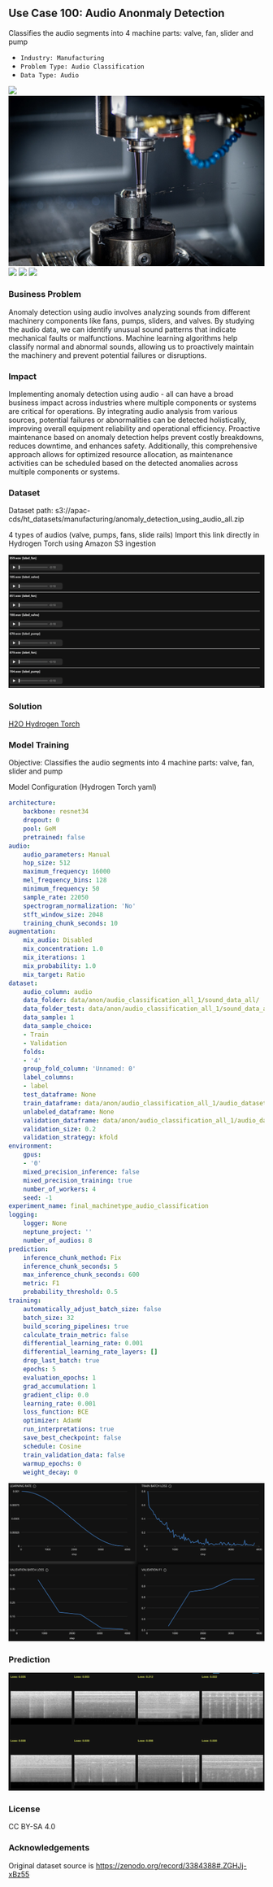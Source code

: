 ## Use Case 100: Audio Anonmaly Detection

Classifies the audio segments into 4 machine parts: valve, fan, slider and pump

- `Industry: Manufacturing`
- `Problem Type: Audio Classification`
- `Data Type: Audio`

![](https://github.com/h2oai/ht-catalog/blob/646864e3c695f7c721514159bd6c59520dab7438/Assets/use-cases/anomaly_detection_using_audio___all/cover.png)
![](https://github.com/h2oai/ht-catalog/blob/646864e3c695f7c721514159bd6c59520dab7438/Assets/use-cases/anomaly_detection_using_audio___all/cover.jpg)
![](https://github.com/h2oai/ht-catalog/blob/646864e3c695f7c721514159bd6c59520dab7438/Assets/use-cases/anomaly_detection_using_audio___all/cover.jpeg)
![](https://github.com/h2oai/ht-catalog/blob/646864e3c695f7c721514159bd6c59520dab7438/Assets/use-cases/anomaly_detection_using_audio___all/cover.webp)
![](https://github.com/h2oai/ht-catalog/blob/646864e3c695f7c721514159bd6c59520dab7438/Assets/use-cases/anomaly_detection_using_audio___all/cover)

### Business Problem 

Anomaly detection using audio involves analyzing sounds from different machinery components like fans, pumps, sliders, and valves. By studying the audio data, we can identify unusual sound patterns that indicate mechanical faults or malfunctions. Machine learning algorithms help classify normal and abnormal sounds, allowing us to proactively maintain the machinery and prevent potential failures or disruptions.

### Impact

Implementing anomaly detection using audio - all can have a broad business impact across industries where multiple components or systems are critical for operations. By integrating audio analysis from various sources, potential failures or abnormalities can be detected holistically, improving overall equipment reliability and operational efficiency. Proactive maintenance based on anomaly detection helps prevent costly breakdowns, reduces downtime, and enhances safety. Additionally, this comprehensive approach allows for optimized resource allocation, as maintenance activities can be scheduled based on the detected anomalies across multiple components or systems.

### Dataset

Dataset path: s3://apac-cds/ht_datasets/manufacturing/anomaly_detection_using_audio_all.zip

4 types of audios (valve, pumps, fans, slide rails) Import this link directly in Hydrogen Torch using Amazon S3 ingestion

![train data](https://github.com/h2oai/ht-catalog/blob/646864e3c695f7c721514159bd6c59520dab7438/Assets/use-cases/anomaly_detection_using_audio___all/train%20data.png)

### Solution

[H2O Hydrogen Torch](https://docs.h2o.ai/h2o-hydrogen-torch/)

### Model Training

Objective: Classifies the audio segments into 4 machine parts: valve, fan, slider and pump

Model Configuration (Hydrogen Torch yaml)

```yaml
architecture:
    backbone: resnet34
    dropout: 0
    pool: GeM
    pretrained: false
audio:
    audio_parameters: Manual
    hop_size: 512
    maximum_frequency: 16000
    mel_frequency_bins: 128
    minimum_frequency: 50
    sample_rate: 22050
    spectrogram_normalization: 'No'
    stft_window_size: 2048
    training_chunk_seconds: 10
augmentation:
    mix_audio: Disabled
    mix_concentration: 1.0
    mix_iterations: 1
    mix_probability: 1.0
    mix_target: Ratio
dataset:
    audio_column: audio
    data_folder: data/anon/audio_classification_all_1/sound_data_all/
    data_folder_test: data/anon/audio_classification_all_1/sound_data_all/
    data_sample: 1
    data_sample_choice:
    - Train
    - Validation
    folds:
    - '4'
    group_fold_column: 'Unnamed: 0'
    label_columns:
    - label
    test_dataframe: None
    train_dataframe: data/anon/audio_classification_all_1/audio_dataset_all_1.csv
    unlabeled_dataframe: None
    validation_dataframe: data/anon/audio_classification_all_1/audio_dataset_all_val_1.csv
    validation_size: 0.2
    validation_strategy: kfold
environment:
    gpus:
    - '0'
    mixed_precision_inference: false
    mixed_precision_training: true
    number_of_workers: 4
    seed: -1
experiment_name: final_machinetype_audio_classification
logging:
    logger: None
    neptune_project: ''
    number_of_audios: 8
prediction:
    inference_chunk_method: Fix
    inference_chunk_seconds: 5
    max_inference_chunk_seconds: 600
    metric: F1
    probability_threshold: 0.5
training:
    automatically_adjust_batch_size: false
    batch_size: 32
    build_scoring_pipelines: true
    calculate_train_metric: false
    differential_learning_rate: 0.001
    differential_learning_rate_layers: []
    drop_last_batch: true
    epochs: 5
    evaluation_epochs: 1
    grad_accumulation: 1
    gradient_clip: 0.0
    learning_rate: 0.001
    loss_function: BCE
    optimizer: AdamW
    run_interpretations: true
    save_best_checkpoint: false
    schedule: Cosine
    train_validation_data: false
    warmup_epochs: 0
    weight_decay: 0

```

![chart](https://github.com/h2oai/ht-catalog/blob/646864e3c695f7c721514159bd6c59520dab7438/Assets/use-cases/anomaly_detection_using_audio___all/chart.png)


### Prediction

![Predictions](https://github.com/h2oai/ht-catalog/blob/646864e3c695f7c721514159bd6c59520dab7438/Assets/use-cases/anomaly_detection_using_audio___all/Validation%20Predictions.png)

### License

CC BY-SA 4.0

### Acknowledgements

Original dataset source is https://zenodo.org/record/3384388#.ZGHJj-xBz55
